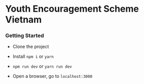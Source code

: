 # Youth Encouragement Scheme Vietnam 

### Getting Started
- Clone the project 

- Install `npm i` or `yarn`

- `npm run dev` or `yarn run dev`

- Open a browser, go to `localhost:3000`
